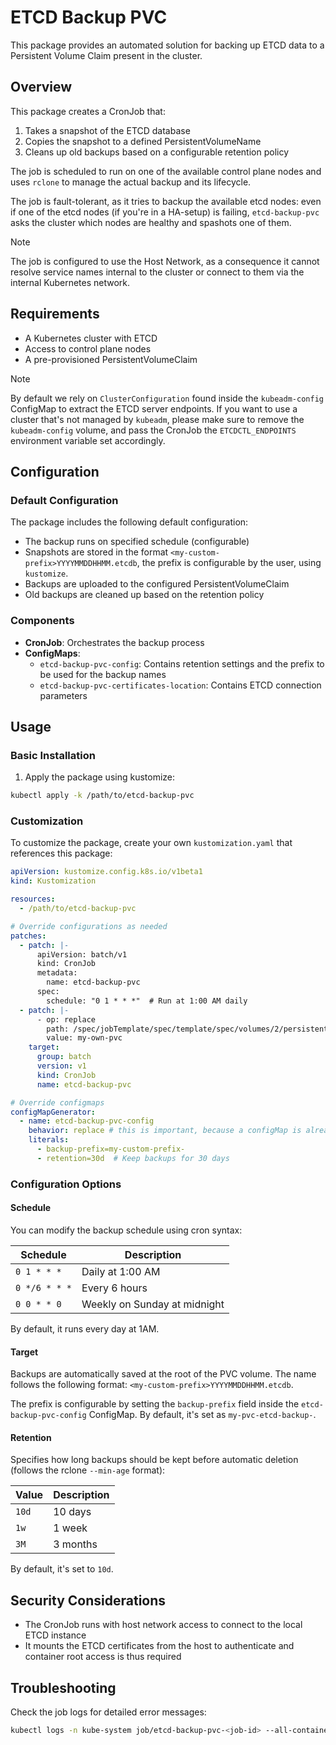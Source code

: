 # ETCD Backup PVC

This package provides an automated solution for backing up ETCD data to a Persistent Volume Claim present in the cluster.

## Overview

This package creates a CronJob that:

1. Takes a snapshot of the ETCD database
2. Copies the snapshot to a defined PersistentVolumeName
3. Cleans up old backups based on a configurable retention policy

The job is scheduled to run on one of the available control plane nodes and uses `rclone` to manage the actual backup and its lifecycle.

The job is fault-tolerant, as it tries to backup the available etcd nodes:
even if one of the etcd nodes (if you're in a HA-setup) is failing,
`etcd-backup-pvc` asks the cluster which nodes are healthy and spashots one of
them.

> [!NOTE]
> The job is configured to use the Host Network, as a consequence it cannot resolve service names internal to the cluster or connect to them via the internal Kubernetes network.

## Requirements

- A Kubernetes cluster with ETCD
- Access to control plane nodes
- A pre-provisioned PersistentVolumeClaim

> [!NOTE]
> By default we rely on `ClusterConfiguration` found inside the `kubeadm-config` ConfigMap to
> extract the ETCD server endpoints. If you want to use a cluster that's not managed by
> `kubeadm`, please make sure to remove the `kubeadm-config` volume, and pass the CronJob the
> `ETCDCTL_ENDPOINTS` environment variable set accordingly.

## Configuration

### Default Configuration

The package includes the following default configuration:

- The backup runs on specified schedule (configurable)
- Snapshots are stored in the format `<my-custom-prefix>YYYYMMDDHHMM.etcdb`, the prefix is configurable by the user, using `kustomize`.
- Backups are uploaded to the configured PersistentVolumeClaim
- Old backups are cleaned up based on the retention policy

### Components

- **CronJob**: Orchestrates the backup process
- **ConfigMaps**:
  - `etcd-backup-pvc-config`: Contains retention settings and the prefix to be used for the backup names
  - `etcd-backup-pvc-certificates-location`: Contains ETCD connection parameters

## Usage

### Basic Installation

1. Apply the package using kustomize:

```bash
kubectl apply -k /path/to/etcd-backup-pvc
```

### Customization

To customize the package, create your own `kustomization.yaml` that references this package:

```yaml
apiVersion: kustomize.config.k8s.io/v1beta1
kind: Kustomization

resources:
  - /path/to/etcd-backup-pvc

# Override configurations as needed
patches:
  - patch: |-
      apiVersion: batch/v1
      kind: CronJob
      metadata:
        name: etcd-backup-pvc
      spec:
        schedule: "0 1 * * *"  # Run at 1:00 AM daily
  - patch: |-
      - op: replace
        path: /spec/jobTemplate/spec/template/spec/volumes/2/persistentVolumeClaim/claimName
        value: my-own-pvc
    target:
      group: batch
      version: v1
      kind: CronJob
      name: etcd-backup-pvc

# Override configmaps
configMapGenerator:
  - name: etcd-backup-pvc-config
    behavior: replace # this is important, because a configMap is already defined with some defaults
    literals:
      - backup-prefix=my-custom-prefix-
      - retention=30d  # Keep backups for 30 days
```

### Configuration Options

#### Schedule

You can modify the backup schedule using cron syntax:

| Schedule | Description |
|----------|-------------|
| `0 1 * * *` | Daily at 1:00 AM |
| `0 */6 * * *` | Every 6 hours |
| `0 0 * * 0` | Weekly on Sunday at midnight |

By default, it runs every day at 1AM.

#### Target

Backups are automatically saved at the root of the PVC volume. The name follows the following format: `<my-custom-prefix>YYYYMMDDHHMM.etcdb`.

The prefix is configurable by setting the `backup-prefix` field inside the `etcd-backup-pvc-config` ConfigMap. By default, it's set as `my-pvc-etcd-backup-`.

#### Retention

Specifies how long backups should be kept before automatic deletion (follows the rclone `--min-age` format):

| Value | Description |
|-------|-------------|
| `10d` | 10 days |
| `1w` | 1 week |
| `3M` | 3 months |

By default, it's set to `10d`.

## Security Considerations

- The CronJob runs with host network access to connect to the local ETCD instance
- It mounts the ETCD certificates from the host to authenticate and container root access is thus required

## Troubleshooting

Check the job logs for detailed error messages:

```bash
kubectl logs -n kube-system job/etcd-backup-pvc-<job-id> --all-containers
```

